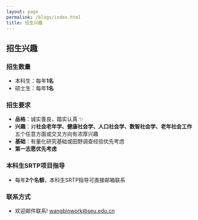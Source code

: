 ```yaml
---
layout: page
permalink: /blogs/index.html
title: 招生兴趣
---
```


## **招生兴趣**
###  招生数量
- 本科生：每年**1名**
- 硕士生：每年**1名**

### 招生要求
- **品格**：诚实善良，踏实认真 ✨
- **兴趣**：对**社会老年学、健康社会学、人口社会学、数智社会学、老年社会工作**五个任意方面或交叉方向有浓厚兴趣
- **基础**：有量化研究基础或田野调查经验优先考虑 
- **第一志愿优先考虑**  

### 本科生SRTP项目指导
- 每年**2个名额**，本科生SRTP指导可直接邮箱联系

### 联系方式
- 欢迎邮件联系!  wangbinwork@seu.edu.cn




<br>

